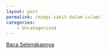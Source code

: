 ```yaml
---
layout: post
permalink: /mimpi-sakit-dalam-islam/
categories:
    - Uncategorized
---
```


[Baca Selengkapnya](/04)